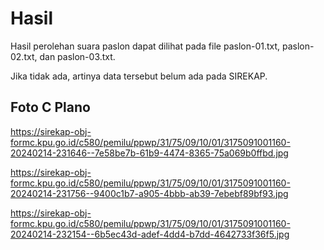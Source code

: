 # Hasil

Hasil perolehan suara paslon dapat dilihat pada file paslon-01.txt, paslon-02.txt, dan paslon-03.txt.

Jika tidak ada, artinya data tersebut belum ada pada SIREKAP.

## Foto C Plano

https://sirekap-obj-formc.kpu.go.id/c580/pemilu/ppwp/31/75/09/10/01/3175091001160-20240214-231646--7e58be7b-61b9-4474-8365-75a069b0ffbd.jpg

https://sirekap-obj-formc.kpu.go.id/c580/pemilu/ppwp/31/75/09/10/01/3175091001160-20240214-231756--9400c1b7-a905-4bbb-ab39-7ebebf89bf93.jpg

https://sirekap-obj-formc.kpu.go.id/c580/pemilu/ppwp/31/75/09/10/01/3175091001160-20240214-232154--6b5ec43d-adef-4dd4-b7dd-4642733f36f5.jpg
